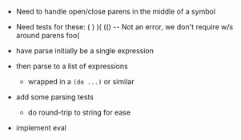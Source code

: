 - Need to handle open/close parens in the middle of a symbol

- Need tests for these:
  (
  )
  )(
  (()
  -- Not an error, we don't require w/s around parens
  foo(

- have parse initially be a single expression

- then parse to a list of expressions
  - wrapped in a `(do ...)` or similar

- add some parsing tests
  - do round-trip to string for ease

- implement eval
